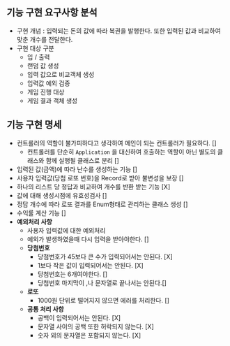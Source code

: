 ## 기능 구현 요구사항 분석

- 구현 개념 : 입력되는 돈의 값에 따라 복권을 발행한다. 또한 입력된 값과 비교하여 맞춘 개수를 전달한다.
- 구현 대상 구분
    - 입 / 출력
    - 랜덤 값 생성
    - 입력 값으로 비교객체 생성
    - 입력값 예외 검증
    - 게임 진행 대상
    - 게임 결과 객체 생성

## 기능 구현 명세

- 컨트롤러의 역할이 불가피하다고 생각하여 메인이 되는 컨트롤러가 필요하다. []
    - 컨트롤러를 단순히 `Application` 을 대신하여 호출하는 역할이 아닌 별도의 클래스와 함께 실행될 클래스로 분리 []
- 입력된 값(금액)에 따라 난수를 생성하는 기능 []
- 사용자 입력값(당첨 로또 번호)을 Record로 받아 불변성을 보장 []
- 하나의 리스트 당 정답과 비교하여 개수를 반환 받는 기능 [X]
- 값에 대해 생성시점에 유효성검사 []
- 정답 개수에 따라 로또 결과를 Enum형태로 관리하는 클래스 생성 []
- 수익률 계산 기능 []
- **예외처리 사항**
  - 사용자 입력값에 대한 예외처리
  - 예외가 발생하였을때 다시 입력을 받아야한다. []
  - **당첨번호**
    - 당첨번호가 45보다 큰 수가 입력되어서는 안된다. [X]
    - 1보다 작은 값이 입력되어서는 안된다. [X]
    - 당첨번호는 6개여야한다. []
    - 당첨번호 마지막이 ,나 문자열로 끝나서는 안된다.[]
  - **로또**
    - 1000원 단위로 떨어지지 않으면 에러를 처리한다. []
  - **공통 처리 사항**
    - 공백이 입력되어서는 안된다. [X]
    - 문자열 사이의 공백 또한 허락되지 않는다. [X]
    - 숫자 외의 문자열은 포함되지 않는다. [X]